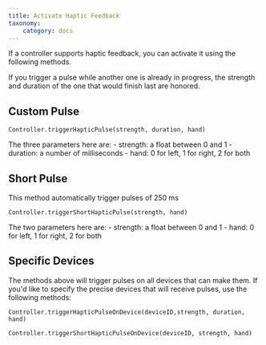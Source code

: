 ```yaml
---
title: Activate Haptic Feedback
taxonomy:
    category: docs 
---
```


If a controller supports haptic feedback, you can activate it using the following methods.

If you trigger a pulse while another one is already in progress, the strength and duration of the one that would finish last are honored.

## Custom Pulse

```
Controller.triggerHapticPulse(strength, duration, hand)

```

The three parameters here are: - strength: a float between 0 and 1 - duration: a number of milliseconds - hand: 0 for left, 1 for right, 2 for both

## Short Pulse

This method automatically trigger pulses of 250 ms

```
Controller.triggerShortHapticPulse(strength, hand)

```

The two parameters here are: - strength: a float between 0 and 1 - hand: 0 for left, 1 for right, 2 for both

## Specific Devices

The methods above will trigger pulses on all devices that can make them. If you'd like to specify the precise devices that will receive pulses, use the following methods:

```
Controller.triggerHapticPulseOnDevice(deviceID,strength, duration, hand)

Controller.triggerShortHapticPulseOnDevice(deviceID, strength, hand)
```